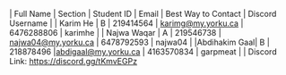 |   Full Name  | Section | Student ID |        Email        | Best Way to Contact |  Discord Username |
|   Karim He   |    B    |  219414564 | karimg@my.yorku.ca  |      6476288806     |     karimhe       |
|  Najwa Waqar |    A    |  219546738 | najwa04@my.yorku.ca |      6478792593     |     najwa04       |
|Abdihakim Gaal|    B    | 218878496  |abdigaal@my.yorku.ca |      4163570834     |     garpmeat      |
|
Discord Link: https://discord.gg/tKmvEGPz
